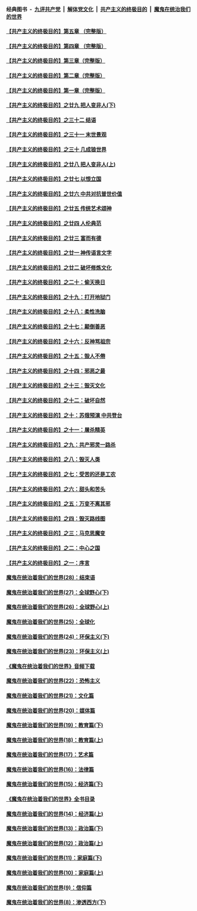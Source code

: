 ####  经典图书 &nbsp;-&nbsp; [九评共产党](../../../../9ping.md?t=08141748/blob/master/README.md?t=08141748) &nbsp;|&nbsp; [解体党文化](../../../../jtdwh.md?t=08141748/blob/master/README.md?t=08141748)  &nbsp;|&nbsp; [共产主义的终极目的](../../../../gczydzjmd.md?t=08141748/blob/master/README.md?t=08141748) &nbsp;|&nbsp; [魔鬼在统治我们的世界](../../../../mgztzwmdsj.md?t=08141748/blob/master/README.md?t=08141748) 

#### [【共产主义的终极目的】第五章 （完整版）](../pages/nsc422/n11428912.md?t=08141748) 

#### [【共产主义的终极目的】第四章 （完整版）](../pages/nsc422/n11428907.md?t=08141748) 

#### [【共产主义的终极目的】第三章（完整版）](../pages/nsc422/n11428848.md?t=08141748) 

#### [【共产主义的终极目的】第二章（完整版）](../pages/nsc422/n11428831.md?t=08141748) 

#### [【共产主义的终极目的】第一章（完整版）](../pages/nsc422/n11417651.md?t=08141748) 

#### [【共产主义的终极目的】之廿九 把人变非人(下)](../pages/nsc422/n11344140.md?t=08141748) 

#### [【共产主义的终极目的】之三十二 结语](../pages/nsc422/n11360535.md?t=08141748) 

#### [【共产主义的终极目的】之三十一 末世景观](../pages/nsc422/n11351129.md?t=08141748) 

#### [【共产主义的终极目的】之三十 几成狼世界](../pages/nsc422/n11348280.md?t=08141748) 

#### [【共产主义的终极目的】之廿八 把人变非人(上)](../pages/nsc422/n11340492.md?t=08141748) 

#### [【共产主义的终极目的】之廿七 以恨立国](../pages/nsc422/n11336944.md?t=08141748) 

#### [【共产主义的终极目的】之廿六 中共对抗普世价值](../pages/nsc422/n11324785.md?t=08141748) 

#### [【共产主义的终极目的】之廿五 传统艺术颂神](../pages/nsc422/n11296396.md?t=08141748) 

#### [【共产主义的终极目的】之廿四 人伦典范](../pages/nsc422/n11296397.md?t=08141748) 

#### [【共产主义的终极目的】之廿三 富而有德](../pages/nsc422/n11283598.md?t=08141748) 

#### [【共产主义的终极目的】之廿一 神传语言文字](../pages/nsc422/n11263265.md?t=08141748) 

#### [【共产主义的终极目的】之廿二 破坏修炼文化](../pages/nsc422/n11245728.md?t=08141748) 

#### [【共产主义的终极目的】之二十：偷天换日](../pages/nsc422/n11238846.md?t=08141748) 

#### [【共产主义的终极目的】之十九：打开地狱门](../pages/nsc422/n11206376.md?t=08141748) 

#### [【共产主义的终极目的】之十八：柔性洗脑](../pages/nsc422/n11199994.md?t=08141748) 

#### [【共产主义的终极目的】之十七：颠倒善恶](../pages/nsc422/n11179782.md?t=08141748) 

#### [【共产主义的终极目的】之十六：反神骂祖宗](../pages/nsc422/n11166798.md?t=08141748) 

#### [【共产主义的终极目的】之十五：毁人不倦](../pages/nsc422/n11166792.md?t=08141748) 

#### [【共产主义的终极目的】之十四：邪恶之最](../pages/nsc422/n11150249.md?t=08141748) 

#### [【共产主义的终极目的】之十三：毁灭文化](../pages/nsc422/n11135227.md?t=08141748) 

#### [【共产主义的终极目的】之十二：破坏自然](../pages/nsc422/n11135214.md?t=08141748) 

#### [【共产主义的终极目的】之十：苏俄预演 中共登台](../pages/nsc422/n11118424.md?t=08141748) 

#### [【共产主义的终极目的】之十一：屠杀精英](../pages/nsc422/n11118442.md?t=08141748) 

#### [【共产主义的终极目的】之九：共产邪灵一路杀](../pages/nsc422/n11114139.md?t=08141748) 

#### [【共产主义的终极目的】之八：毁灭人类](../pages/nsc422/n11108503.md?t=08141748) 

#### [【共产主义的终极目的】之七：受苦的还是工农](../pages/nsc422/n11101809.md?t=08141748) 

#### [【共产主义的终极目的】之六：甜头和苦头](../pages/nsc422/n11096971.md?t=08141748) 

#### [【共产主义的终极目的】之五：万变不离其邪](../pages/nsc422/n11091285.md?t=08141748) 

#### [【共产主义的终极目的】之四：毁灭路线图](../pages/nsc422/n11086284.md?t=08141748) 

#### [【共产主义的终极目的】之三：马克思魔变](../pages/nsc422/n11061941.md?t=08141748) 

#### [【共产主义的终极目的】之二：中心之国](../pages/nsc422/n11047728.md?t=08141748) 

#### [【共产主义的终极目的】之一：序言](../pages/nsc422/n11086077.md?t=08141748) 

#### [魔鬼在统治着我们的世界(28)：结束语](../pages/nsc422/n10936246.md?t=08141748) 

#### [魔鬼在统治着我们的世界(27)：全球野心(下)](../pages/nsc422/n10928319.md?t=08141748) 

#### [魔鬼在统治着我们的世界(26)：全球野心(上)](../pages/nsc422/n10900318.md?t=08141748) 

#### [魔鬼在统治着我们的世界(25)：全球化](../pages/nsc422/n10788205.md?t=08141748) 

#### [魔鬼在统治着我们的世界(24)：环保主义(下)](../pages/nsc422/n10695307.md?t=08141748) 

#### [魔鬼在统治着我们的世界(23)：环保主义(上)](../pages/nsc422/n10688613.md?t=08141748) 

#### [《魔鬼在统治着我们的世界》音频下载](../pages/nsc422/n10635553.md?t=08141748) 

#### [魔鬼在统治着我们的世界(22)：恐怖主义](../pages/nsc422/n10614727.md?t=08141748) 

#### [魔鬼在统治着我们的世界(21)：文化篇](../pages/nsc422/n10597706.md?t=08141748) 

#### [魔鬼在统治着我们的世界(20)：媒体篇](../pages/nsc422/n10586579.md?t=08141748) 

#### [魔鬼在统治着我们的世界(19)：教育篇(下)](../pages/nsc422/n10564808.md?t=08141748) 

#### [魔鬼在统治着我们的世界(18)：教育篇(上)](../pages/nsc422/n10526970.md?t=08141748) 

#### [魔鬼在统治着我们的世界(17)：艺术篇](../pages/nsc422/n10499093.md?t=08141748) 

#### [魔鬼在统治着我们的世界(16)：法律篇](../pages/nsc422/n10485969.md?t=08141748) 

#### [魔鬼在统治着我们的世界(15)：经济篇(下)](../pages/nsc422/n10469975.md?t=08141748) 

#### [《魔鬼在统治着我们的世界》全书目录](../pages/nsc422/n10464261.md?t=08141748) 

#### [魔鬼在统治着我们的世界(14)：经济篇(上)](../pages/nsc422/n10457370.md?t=08141748) 

#### [魔鬼在统治着我们的世界(13)：政治篇(下)](../pages/nsc422/n10448270.md?t=08141748) 

#### [魔鬼在统治着我们的世界(12)：政治篇(上)](../pages/nsc422/n10444576.md?t=08141748) 

#### [魔鬼在统治着我们的世界(11)：家庭篇(下)](../pages/nsc422/n10440961.md?t=08141748) 

#### [魔鬼在统治着我们的世界(10)：家庭篇(上)](../pages/nsc422/n10435448.md?t=08141748) 

#### [魔鬼在统治着我们的世界(9)：信仰篇](../pages/nsc422/n10432159.md?t=08141748) 

#### [魔鬼在统治着我们的世界(8)：渗透西方(下)](../pages/nsc422/n10429603.md?t=08141748) 

